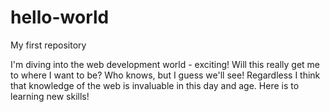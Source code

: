 # hello-world
My first repository

I'm diving into the web development world - exciting! Will this really get me to where I want to be? Who knows, but I guess we'll see! Regardless I think that knowledge of the web is invaluable in this day and age. Here is to learning new skills!
